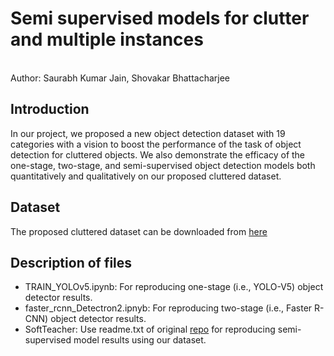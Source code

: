 # Semi supervised models for clutter and multiple instances
<br>
Author: Saurabh Kumar Jain, Shovakar Bhattacharjee

## Introduction 
In our project, we proposed a new object detection dataset with 19 categories with a vision to boost the performance of the task
of object detection for cluttered objects. We also demonstrate the efficacy of the one-stage, two-stage, and semi-supervised object detection models both quantitatively and qualitatively on our proposed cluttered dataset.

## Dataset
The proposed cluttered dataset can be downloaded from [here](https://drive.google.com/drive/folders/1y0z0FfLLCatNrM4dgZJISOZ9noUQcXZ3?usp=drive_link)

## Description of files
* TRAIN_YOLOv5.ipynb: For reproducing one-stage (i.e., YOLO-V5) object detector results.
* faster_rcnn_Detectron2.ipnyb: For reproducing two-stage (i.e., Faster R-CNN) object detector results.
* SoftTeacher: Use readme.txt of original [repo](https://github.com/microsoft/SoftTeacher) for reproducing semi-supervised model results using our dataset. 
